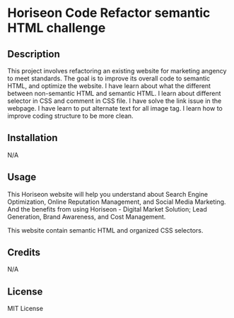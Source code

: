 # Horiseon Code Refactor semantic HTML challenge

## Description

This project involves refactoring an existing website for marketing angency to meet standards. The goal is to improve its overall code to semantic HTML, and optimize the website.
I have learn about what the different between non-semantic HTML and semantic HTML. I learn about different selector in CSS and comment in CSS file. I have solve the link issue in the webpage. I have learn to put alternate text for all image tag. I learn how to improve coding structure to be more clean.

## Installation

N/A

## Usage

This Horiseon website will help you understand about Search Engine Optimization, Online Reputation Management, and Social Media Marketing. And the benefits from using Horiseon - Digital Market Solution; Lead Generation, Brand Awareness, and Cost Management.

This website contain semantic HTML and organized CSS selectors.

## Credits

N/A

## License

MIT License

